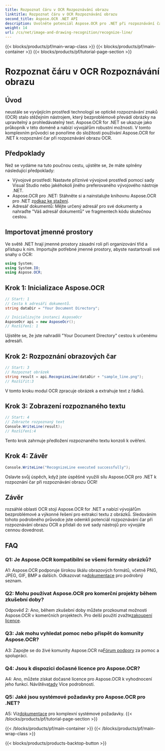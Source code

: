 ```yaml
---
title: Rozpoznat čáru v OCR Rozpoznávání obrazu
linktitle: Rozpoznat čáru v OCR Rozpoznávání obrazu
second_title: Aspose.OCR .NET API
description: Uvolněte potenciál Aspose.OCR pro .NET při rozpoznávání čar při rozpoznávání obrázků OCR. Vývojářský průvodce bezproblémovou extrakcí textu z obrázků.
weight: 14
url: /cs/net/image-and-drawing-recognition/recognize-line/
---
```


{{< blocks/products/pf/main-wrap-class >}}
{{< blocks/products/pf/main-container >}}
{{< blocks/products/pf/tutorial-page-section >}}

# Rozpoznat čáru v OCR Rozpoznávání obrazu

## Úvod

neustále se vyvíjejícím prostředí technologií se optické rozpoznávání znaků (OCR) stalo stěžejním nástrojem, který bezproblémově převádí obrázky na upravitelný a prohledávatelný text. Aspose.OCR for .NET se ukazuje jako průkopník v této doméně a nabízí vývojářům robustní možnosti. V tomto komplexním průvodci se ponoříme do složitosti používání Aspose.OCR for .NET k rozpoznání čar při rozpoznávání obrazu OCR.

## Předpoklady

Než se vydáme na tuto poučnou cestu, ujistěte se, že máte splněny následující předpoklady:

- Vývojové prostředí: Nastavte příznivé vývojové prostředí pomocí sady Visual Studio nebo jakéhokoli jiného preferovaného vývojového nástroje .NET.
-  Aspose.OCR pro .NET: Stáhněte si a nainstalujte knihovnu Aspose.OCR pro .NET z[odkaz ke stažení](https://releases.aspose.com/ocr/net/).
- Adresář dokumentů: Mějte určený adresář pro své dokumenty a nahraďte "Váš adresář dokumentů" ve fragmentech kódu skutečnou cestou.

## Importovat jmenné prostory

Ve světě .NET hrají jmenné prostory zásadní roli při organizování tříd a přístupu k nim. Importujte potřebné jmenné prostory, abyste nastartovali své snahy o OCR:

```csharp
using System;
using System.IO;
using Aspose.OCR;
```

## Krok 1: Inicializace Aspose.OCR

```csharp
// Start: 1
// Cesta k adresáři dokumentů.
string dataDir = "Your Document Directory";

// Inicializujte instanci AsposeOcr
AsposeOcr api = new AsposeOcr();
// Rozšíření: 1
```

Ujistěte se, že jste nahradili "Your Document Directory" cestou k určenému adresáři.

## Krok 2: Rozpoznání obrazových čar

```csharp
// Start: 3
// Rozpoznat obrázek
string result = api.RecognizeLine(dataDir + "sample_line.png");
// Rozšířit:3
```

V tomto kroku modul OCR zpracuje obrázek a extrahuje text z řádků.

## Krok 3: Zobrazení rozpoznaného textu

```csharp
// Start: 4
// Zobrazte rozpoznaný text
Console.WriteLine(result);
// Rozšíření:4
```

Tento krok zahrnuje předložení rozpoznaného textu konzoli k ověření.

## Krok 4: Závěr

```csharp
Console.WriteLine("RecognizeLine executed successfully");
```

Oslavte svůj úspěch, když jste úspěšně využili sílu Aspose.OCR pro .NET k rozpoznání čar při rozpoznávání obrazu OCR!

## Závěr

rozsáhlé oblasti OCR stojí Aspose.OCR for .NET a nabízí vývojářům bezproblémové a výkonné řešení pro extrakci textu z obrázků. Sledováním tohoto podrobného průvodce jste odemkli potenciál rozpoznávání čar při rozpoznávání obrazu OCR a přidali do své sady nástrojů pro vývojáře cennou dovednost.

## FAQ

### Q1: Je Aspose.OCR kompatibilní se všemi formáty obrázků?

 A1: Aspose.OCR podporuje širokou škálu obrazových formátů, včetně PNG, JPEG, GIF, BMP a dalších. Odkazovat na[dokumentace](https://reference.aspose.com/ocr/net/) pro podrobný seznam.

### Q2: Mohu používat Aspose.OCR pro komerční projekty během zkušební doby?

 Odpověď 2: Ano, během zkušební doby můžete prozkoumat možnosti Aspose.OCR v komerčních projektech. Pro delší použití zvažte[zakoupení licence](https://purchase.aspose.com/buy).

### Q3: Jak mohu vyhledat pomoc nebo přispět do komunity Aspose.OCR?

 A3: Zapojte se do živé komunity Aspose.OCR na[Fórum podpory](https://forum.aspose.com/c/ocr/16) za pomoc a spolupráci.

### Q4: Jsou k dispozici dočasné licence pro Aspose.OCR?

A4: Ano, můžete získat dočasné licence pro Aspose.OCR k vyhodnocení jeho funkcí. Návštěva[tady](https://purchase.aspose.com/temporary-license/) Více podrobností.

### Q5: Jaké jsou systémové požadavky pro Aspose.OCR pro .NET?

 A5: Viz[dokumentace](https://reference.aspose.com/ocr/net/) pro komplexní systémové požadavky.
{{< /blocks/products/pf/tutorial-page-section >}}

{{< /blocks/products/pf/main-container >}}
{{< /blocks/products/pf/main-wrap-class >}}

{{< blocks/products/products-backtop-button >}}
